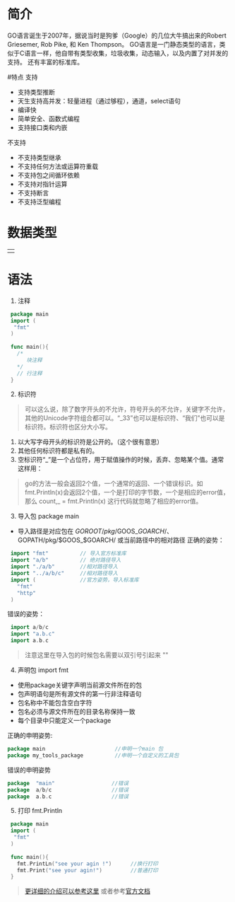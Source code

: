 # 简介
<p> GO语言诞生于2007年，据说当时是狗爹（Google）的几位大牛搞出来的Robert Griesemer, Rob Pike, 和 Ken Thompson。
GO语言是一门静态类型的语言，类似于C语言一样，他自带有类型收集，垃圾收集，动态输入，以及内置了对并发的支持。
还有丰富的标准库。</p>

#特点
<span>支持</span>
* 支持类型推断
* 天生支持高并发：轻量进程（通过够程），通道，select语句
* 编译快
* 简单安全、函数式编程
* 支持接口类和内嵌

<span>不支持</span>
* 不支持类型继承
* 不支持任何方法或运算符重载
* 不支持包之间循环依赖
* 不支持对指针运算
* 不支持断言
* 不支持泛型编程

# 数据类型
<table>
  <tr>
    <td></td>
  </tr>
</table>

# 语法

1. 注释   
  ```go
   package main
   import (
    "fmt"
   )
   
   func main(){
     /*
        块注释
     */
     // 行注释
   }
  ```  
2. 标识符

> 可以这么说，除了数字开头的不允许，符号开头的不允许，关键字不允许，其他的Unicode字符组合都可以。“_33”也可以是标识符、“我们”也可以是标识符。标识符也区分大小写。

1. 以大写字母开头的标识符是公开的。（这个很有意思）
2. 其他任何标识符都是私有的。　
3. 空标识符“_”是一个占位符，用于赋值操作的时候，丢弃、忽略某个值。通常这样用：

> go的方法一般会返回2个值，一个通常的返回、一个错误标识。如 fmt.Println(x)会返回2个值，一个是打印的字节数，一个是相应的error值，那么 count,_ = fmt.Println(x) 这行代码就忽略了相应的error值。

3. 导入包  package main
  * 导入路径是对应包在 $GOROOT/pkg/$GOOS_$GOARCH/、$GOPATH/pkg/$GOOS_$GOARCH/ 或当前路径中的相对路径
 正确的姿势：
  ```go
   import "fmt"          // 导入官方标准库  
   import "a/b"          // 绝对路径导入
   import "./a/b"        //相对路径导入
   import "../a/b/c"     //相对路径导入
   import (              //官方姿势，导入标准库
     "fmt"
     "http"
   )
  ```
 错误的姿势：
  ```go
   import a/b/c
   import "a.b.c"
   import a.b.c
  ```
  >注意这里在导入包的时候包名需要以双引号引起来 ""
  
4. 声明包  import fmt
  * 使用package关键字声明当前源文件所在的包
  * 包声明语句是所有源文件的第一行非注释语句
  * 包名称中不能包含空白字符
  * 包名必须与源文件所在的目录名称保持一致
  * 每个目录中只能定义一个package
  
  正确的申明姿势:

  ```go
  package main                      //申明一个main 包
  package my_tools_package          //申明一个自定义的工具包
  ```

 错误的申明姿势

  ```go
  package  "main"                  //错误
  package  a/b/c                   //错误
  package  a.b.c                   //错误

  ```

5. 打印 fmt.Println
  ```go
   package main
   import (
    "fmt"
   )
   
   func main(){
     fmt.PrintLn("see your agin !")      //换行打印
     fmt.Print("see your agin!")         //普通打印
   }
  ```
  
  
  
  
  
  
  
  > [更详细的介绍可以参考这里](http://www.jianshu.com/p/8be8d36e779c) 或者参考[官方文档](http://golang-examples.tumblr.com/post/86795367134/fmtprintf-format-reference-cheat-sheet)  
  
  
  
  
  
  
  
  
  
  
  
  
  
  
  
  
  
  
  
  
  
  

